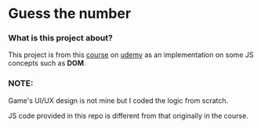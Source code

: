 <h1>Guess the number</h1>
<h3>What is this project about?</h3>
<p>This project is from this <a href="https://www.udemy.com/course/the-complete-javascript-course/?kw=javascript&src=sac">course</a> on <a href="https://www.udemy.com/">udemy</a> as an implementation on some JS concepts such as <strong>DOM</strong>.</p>
<h3>NOTE:</h3>
<p>Game's UI/UX design is not mine but I coded the logic from scratch.</p>
<p>JS code provided in this repo is different from that originally in the course.</p>
